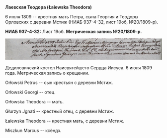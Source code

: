 **Лаевская Теодора (Łaiewska Theodora)**

6 июля 1809 -- крестная мать Петра, сына Георгия и Теодоры Орловских с
деревни Мстиж (НИАБ 937-4-32, лист 19об, №20/1809-р).

**НИАБ 937-4-32:** Лист 19об. **Метрическая запись №20/1809-р.**

![](./media/4ad6aeef29345cb4c70e56b10570aa1475acd552.png)

Дедиловичский костел Наисвятейшего Сердца Иисуса. 6 июля 1809 года.
Метрическая запись о крещении.

Orłowski Petrus -- сын крестьян с деревни Мстиж.

Orłowski Georgi -- отец.

Orłowska Theodora -- мать.

Głurzyn Jgnati -- крестный отец, с деревни Мстиж.

Łaiewska Theodora -- крестная мать, с деревни Мстиж.

Miszkun Marcus -- ксёндз.
